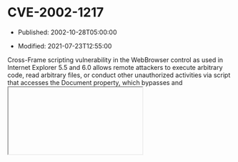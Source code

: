 # CVE-2002-1217

- Published: 2002-10-28T05:00:00

- Modified: 2021-07-23T12:55:00

Cross-Frame scripting vulnerability in the WebBrowser control as used in Internet Explorer 5.5 and 6.0 allows remote attackers to execute arbitrary code, read arbitrary files, or conduct other unauthorized activities via script that accesses the Document property, which bypasses <frame> and <iframe> domain restrictions.

### CVSS Score: **7.5**

| authentication | complexity | vector |
| --- | --- | --- |
| NONE | LOW | NETWORK |

| confidentiality | integrity | availability |
| --- | --- | --- |
| PARTIAL | PARTIAL | PARTIAL |

## References

* http://security.greymagic.com/adv/gm011-ie/

* http://archives.neohapsis.com/archives/vulnwatch/2002-q4/0024.html

* http://www.iss.net/security_center/static/10371.php

* http://www.ciac.org/ciac/bulletins/n-018.shtml

* http://www.securityfocus.com/bid/5963

* http://marc.info/?l=bugtraq&m=103470310417576&w=2

* http://marc.info/?l=ntbugtraq&m=103470202010570&w=2

* https://oval.cisecurity.org/repository/search/definition/oval%3Aorg.mitre.oval%3Adef%3A333

* https://oval.cisecurity.org/repository/search/definition/oval%3Aorg.mitre.oval%3Adef%3A272

* https://docs.microsoft.com/en-us/security-updates/securitybulletins/2002/ms02-066

<details>
<summary>About this repository</summary> 

  This repository is part of the project [Live Hack CVE](https://github.com/Live-Hack-CVE). Main website can be found [www.live-hack.org](https://www.live-hack.org) 
  
  Made by [Sn0wAlice](https://github.com/Sn0wAlice) for the people that care about security and need to have a feed of the latest CVEs. Hope you enjoy it, don't forget to star the repo and follow me on [Twitter](https://twitter.com/Sn0wAlice) and [Github](https://github.com/Sn0wAlice). And that is my [personnal website](https://www.alice-snow.me/)

  - [Home Page](https://github.com/Live-Hack-CVE)
  - [Framework](https://github.com/Live-Hack-CVE/cve-framework)
  - [CVE database](https://github.com/Live-Hack-CVE/full_database)
  - [Changelog](https://github.com/Live-Hack-CVE/Changelog)
</details>

## Brut File

* [CVE-2002-1217.json](https://raw.githubusercontent.com/Live-Hack-CVE/full_database/main/cves/2002/CVE-2002-1217.json)

